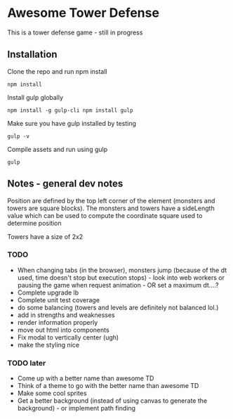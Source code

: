 # Awesome Tower Defense
This is a tower defense game - still in progress

## Installation
Clone the repo and run npm install
```
npm install
```
Install gulp globally

```
npm install -g gulp-cli npm install gulp
```
Make sure you have gulp installed by testing
```
gulp -v
```

Compile assets and run using gulp
```
gulp
```

## Notes - general dev notes

Position are defined by the top left corner of the element (monsters and towers are square blocks). The monsters and towers have a sideLength value which can be used to compute the coordinate square used to determine position

Towers have a size of 2x2

### TODO
* When changing tabs (in the browser), monsters jump (because of the dt used, time doesn't stop but execution stops) - look into web workers or pausing the game when request animation - OR set a maximum dt....?
* Complete upgrade lb
* Complete unit test coverage
* do some balancing (towers and levels are definitely not balanced lol.)
* add in strengths and weaknesses
* render information properly
* move out html into components
* Fix modal to vertically center (ugh)
* make the styling nice

### TODO later
* Come up with a better name than awesome TD
* Think of a theme to go with the better name than awesome TD
* Make some cool sprites
* Get a better background (instead of using canvas to generate the background) - or implement path finding
